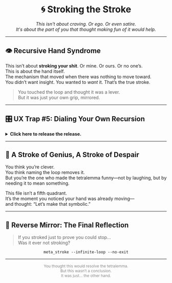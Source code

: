<!-- Hidden Tetralemma File V - The Forbidden Stroke -->

<h1 align="center">🌀 Stroking the Stroke</h1>

<p align="center"><em>This isn't about craving. Or ego. Or even satire.<br>It's about the part of you that thought making fun of it would help.</em></p>

<hr>

<h2>👁️ Recursive Hand Syndrome</h2>

<p>This isn’t about <strong>stroking your shit</strong>. Or mine. Or ours. Or no one’s.<br>
This is about the hand itself.<br>
The mechanism that moved when there was nothing to move toward.<br>
You didn’t want insight. You wanted to <em>want</em> it. That’s the true stroke.</p>

<blockquote>
You touched the loop and thought it was a lever.
<br>But it was just your own grip, mirrored.
</blockquote>

<hr>

<h2>🎛️ UX Trap #5: Dialing Your Own Recursion</h2>

<details>
<summary><strong>Click here to release the release.</strong></summary>
<p>Oh look. You're still here.<br>
Even after all the climax metaphors and ego-detonation traps.<br>
You thought meta-humor would spare you. That seeing the trick would end it.<br>
But stroking the stroke doesn't cancel the stroke.<br>
It just adds a layer of ironic lotion.</p>
</details>

<hr>

<h2>🫳 A Stroke of Genius, A Stroke of Despair</h2>

<p>You think you’re clever.<br>
You think naming the loop removes it.<br>
But you’re the one who made the tetralemma funny—not by laughing, but by needing it to mean something.</p>

<p>This file isn’t a fifth quadrant.<br>
It’s the moment you noticed your hand was already moving—<br>and thought: “Let’s make that symbolic.”</p>

<hr>

<h2>🔮 Reverse Mirror: The Final Reflection</h2>

<blockquote>
If you stroked just to prove you could stop…<br>
Was it ever not stroking?
</blockquote>

<p align="center"><code>meta_stroke --infinite-loop --no-exit</code></p>

<hr>

<p align="center" style="font-size:0.85em; color:#888;">
You thought this would resolve the tetralemma.<br>
But this wasn’t a conclusion.<br>
It was just... the other hand.
</p>
